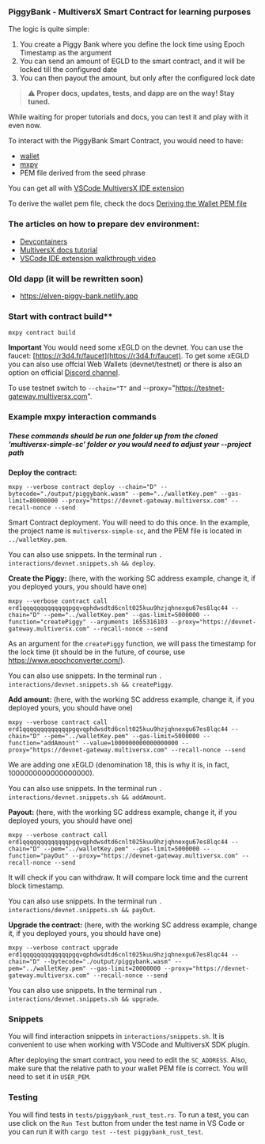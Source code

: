 ### PiggyBank - MultiversX Smart Contract for learning purposes

The logic is quite simple:
1. You create a Piggy Bank where you define the lock time using Epoch Timestamp as the argument
2. You can send an amount of EGLD to the smart contract, and it will be locked till the configured date
3. You can then payout the amount, but only after the configured lock date

> **⚠ Proper docs, updates, tests, and dapp are on the way! Stay tuned.**

While waiting for proper tutorials and docs, you can test it and play with it even now.

To interact with the PiggyBank Smart Contract, you would need to have:
- [wallet](https://devnet-wallet.multiversx.com)
- [mxpy](https://docs.multiversx.com/sdk-and-tools/sdk-py/installing-mxpy/)
- PEM file derived from the seed phrase

You can get all with [VSCode MultiversX IDE extension](https://marketplace.visualstudio.com/items?itemName=Elrond.vscode-elrond-ide) 

To derive the wallet pem file, check the docs [Deriving the Wallet PEM file](https://docs.multiversx.com/sdk-and-tools/sdk-py/deriving-the-wallet-pem-file/)

### The articles on how to prepare dev environment:
- [Devcontainers](https://docs.multiversx.com/sdk-and-tools/devcontainers)
- [MultiversX docs tutorial](https://docs.multiversx.com/developers/tutorials/staking-contract/#prerequisites)
- [VSCode IDE extension walkthrough video](https://youtu.be/y0beoihLppA)

### Old dapp (it will be rewritten soon)
- https://elven-piggy-bank.netlify.app

### Start with contract build**

```
mxpy contract build
```

**Important** You would need some xEGLD on the devnet. You can use the faucet: [https://r3d4.fr/faucet](https://r3d4.fr/faucet). To get some xEGLD you can also use offcial Web Wallets (devnet/testnet) or there is also an option on official [Discord channel](https://discord.com/channels/1045353153073258557/1049254556216872990).

To use testnet switch to `--chain="T"` and --proxy="https://testnet-gateway.multiversx.com".

### Example mxpy interaction commands
##### These commands should be run one folder up from the cloned 'multiversx-simple-sc' folder or you would need to adjust your --project path

**Deploy the contract:**

```
mxpy --verbose contract deploy --chain="D" --bytecode="./output/piggybank.wasm" --pem="../walletKey.pem" --gas-limit=80000000 --proxy="https://devnet-gateway.multiversx.com" --recall-nonce --send
```

Smart Contract deployment. You will need to do this once.
In the example, the project name is `multiversx-simple-sc`, and the PEM file is located in `../walletKey.pem`.

You can also use snippets. In the terminal run `. interactions/devnet.snippets.sh && deploy`.

**Create the Piggy:**
(here, with the working SC address example, change it, if you deployed yours, you should have one)

```
mxpy --verbose contract call erd1qqqqqqqqqqqqqpgqvqphdwsdtd6cnlt025kuu9hzjqhnexgu67es8lqc44 --chain="D" --pem="../walletKey.pem" --gas-limit=5000000 --function="createPiggy" --arguments 1655316103 --proxy="https://devnet-gateway.multiversx.com" --recall-nonce --send
```

As an argument for the `createPiggy` function, we will pass the timestamp for the lock time (it should be in the future, of course, use https://www.epochconverter.com/).

You can also use snippets. In the terminal run `. interactions/devnet.snippets.sh && createPiggy`.

**Add amount:**
(here, with the working SC address example, change it, if you deployed yours, you should have one)

```
mxpy --verbose contract call erd1qqqqqqqqqqqqqpgqvqphdwsdtd6cnlt025kuu9hzjqhnexgu67es8lqc44 --chain="D" --pem="../walletKey.pem" --gas-limit=5000000 --function="addAmount" --value=1000000000000000000 --proxy="https://devnet-gateway.multiversx.com" --recall-nonce --send
```

We are adding one xEGLD (denomination 18, this is why it is, in fact, 1000000000000000000).

You can also use snippets. In the terminal run `. interactions/devnet.snippets.sh && addAmount`.

**Payout:**
(here, with the working SC address example, change it, if you deployed yours, you should have one)

```
mxpy --verbose contract call erd1qqqqqqqqqqqqqpgqvqphdwsdtd6cnlt025kuu9hzjqhnexgu67es8lqc44 --chain="D" --pem="../walletKey.pem" --gas-limit=5000000 --function="payOut" --proxy="https://devnet-gateway.multiversx.com" --recall-nonce --send
```

It will check if you can withdraw. It will compare lock time and the current block timestamp. 

You can also use snippets. In the terminal run `. interactions/devnet.snippets.sh && payOut`.

**Upgrade the contract:**
(here, with the working SC address example, change it, if you deployed yours, you should have one)
 
```
mxpy --verbose contract upgrade erd1qqqqqqqqqqqqqpgqvqphdwsdtd6cnlt025kuu9hzjqhnexgu67es8lqc44 --chain="D" --bytecode="./output/piggybank.wasm" --pem="../walletKey.pem" --gas-limit=20000000 --proxy="https://devnet-gateway.multiversx.com" --recall-nonce --send
```

You can also use snippets. In the terminal run `. interactions/devnet.snippets.sh && upgrade`.

### Snippets

You will find interaction snippets in `interactions/snippets.sh`. It is convenient to use when working with VSCode and MultiversX SDK plugin.

After deploying the smart contract, you need to edit the `SC_ADDRESS`. Also, make sure that the relative path to your wallet PEM file is correct. You will need to set it in `USER_PEM`.

### Testing

You will find tests in `tests/piggybank_rust_test.rs`. To run a test, you can use click on the `Run Test` button from under the test name in VS Code or you can run it with `cargo test --test piggybank_rust_test`.
